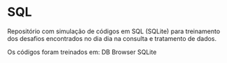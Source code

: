 # SQL
Repositório com simulação de códigos em SQL (SQLite) para treinamento dos desafios encontrados no dia dia na consulta e tratamento de dados.

Os códigos foram treinados em: DB Browser SQLite
